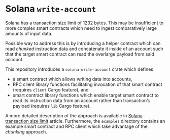 # Solana `write-account`

Solana has a transaction size limit of 1232 bytes.  This may be
insufficient to more complex smart contracts which need to ingest
comparatively large amounts of input data.

Possible way to address this is by introducing a helper contract which
can read *chunked* instruction data and concatenate it inside
of an account such that the target smart contract can read the
overlarge payload from said account.

This repository introduces a `solana-write-account` crate which
defines
* a smart contract which allows writing data into accounts,
* RPC client library functions facilitating invocation of that smart
  contract (requires `client` Cargo feature), and
* smart contract library functions which enable target smart contract
  to read its instruction data from an account rather than
  transaction’s payload (requires `lib` Cargo feature).

A more detailed description of the approach is available in [Solana
transaction size
limit](https://mina86.com/2025/solana-tx-size-limits/) article.
Furthermore, the `examples` directory contains an example smart
contract and RPC client which take advantage of the *chunking*
approach.
